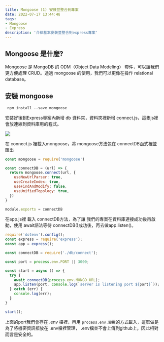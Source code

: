 ```yaml
---
title: Mongoose (1) 安裝並整合到專案
date: 2022-07-17 13:44:48
tags: 
- Mongoose
- Express
description: '介紹基本安裝並整合到express專案'
---
```


## Mongoose 是什麼?

Mongoose 是 MongoDB 的 ODM（Object Data Modeling） 套件，可以讓我們更方便處理 CRUD。透過 mongoose 的使用，我們可以更像在操作 relational database。

## 安裝 mongoose

```
 npm install --save mongoose
```

安裝好後到Express專案內新增 db 資料夾，資料夾裡新增 connect.js，這隻js裡會放連線到資料庫用的程式。

![](https://firebasestorage.googleapis.com/v0/b/project-fb4ac.appspot.com/o/2022071701.png?alt=media&token=8e3d4509-43ec-400a-9683-075f4e06ada7)

在 connect.js 裡載入mongoose，將 mongoose方法包在 connectDB函式裡並匯出

``` js
const mongoose = require('mongoose')

const connectDB = (url) => {
  return mongoose.connect(url, {
    useNewUrlParser: true,
    useCreateIndex: true,
    useFindAndModify: false,
    useUnifiedTopology: true,
  })
}

module.exports = connectDB
```

在app.js裡 載入 connectDB方法，為了讓 我們的專案在資料庫連接成功後再啟動，使用 await語法等待 connectDB()成功後，再去做app.listen()。
 
``` js
require('dotenv').config();
const express = require('express');
const app = express();

const connectDB = require('./db/connect');

const port = process.env.PORT || 3000;

const start = async () => {
  try {
    await connectDB(process.env.MONGO_URL);
    app.listen(port, console.log(`server is listening port ${port}`));
  } catch (err) {
    console.log(err);
  }
}

start();
```

上面的port我們會存在 .env 檔裡，再用 `process.env.變數`的方式載入，這麼做是為了將機密資訊都放在 .env檔裡管理， .env檔並不會上傳到github上，因此相對而言是安全的。








